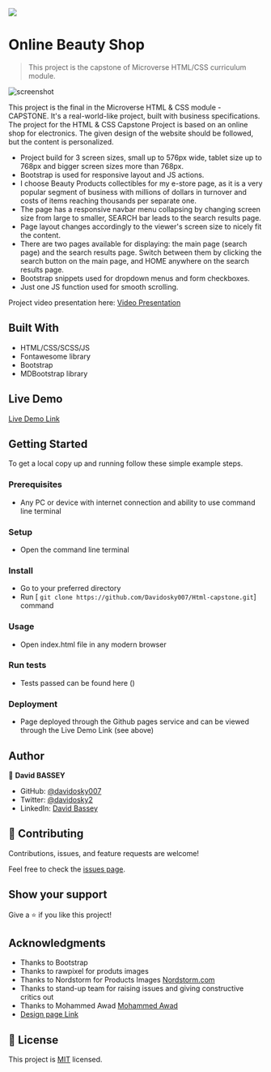 
![](https://img.shields.io/badge/Microverse-blueviolet)

# Online Beauty Shop
> This project is the capstone of Microverse HTML/CSS curriculum module.

![screenshot](./assets/images/project-shot1.jpg)

This project is the final in the Microverse HTML & CSS module - CAPSTONE. It's a real-world-like project, built with business specifications. The project for the HTML & CSS Capstone Project is based on an online shop for electronics. The given design of the website should be followed, but the content is personalized. 
- Project build for 3 screen sizes, small up to 576px wide, tablet size up to 768px and bigger screen sizes more than 768px.
- Bootstrap is used for responsive layout and JS actions.
- I choose Beauty Products collectibles for my e-store page, as it is a very popular segment of business with millions of dollars in turnover and costs of items reaching thousands per separate one. 
- The page has a responsive navbar menu collapsing by changing screen size from large to smaller, SEARCH bar leads to the search results page. 
- Page layout changes accordingly to the viewer's screen size to nicely fit the content.
- There are two pages available for displaying: the main page (search page) and the search results page. Switch between them by clicking the search button on the main page, and HOME anywhere on the search results page.
- Bootstrap snippets used for dropdown menus and form checkboxes.
- Just one JS function used for smooth scrolling.

Project video presentation here:
[Video Presentation]()

## Built With

- HTML/CSS/SCSS/JS
- Fontawesome library
- Bootstrap
- MDBootstrap library

## Live Demo

[Live Demo Link](https://davidosky007.github.io/Html-capstone/)

## Getting Started





To get a local copy up and running follow these simple example steps.

### Prerequisites
- Any PC or device with internet connection and ability to use command line terminal
### Setup
- Open the command line terminal
### Install
- Go to your preferred directory
- Run [ ```git clone https://github.com/Davidosky007/Html-capstone.git```] command
### Usage
- Open index.html file in any modern browser
### Run tests
- Tests passed can be found here ()
### Deployment
- Page deployed through the Github pages service and can be viewed through the Live Demo Link (see above)


## Author

👤 **David BASSEY**


- GitHub: [@davidosky007](https://github.com/davidosky007)
- Twitter: [@davidosky2](https://twitter.com/Davidosky2)
- LinkedIn: [David Bassey](https://www.linkedin.com/in/david-bassey-2b9671199/)

## 🤝 Contributing

Contributions, issues, and feature requests are welcome!

Feel free to check the [issues page](https://github.com/Davidosky007/Html-capstone/issues).

## Show your support

Give a ⭐️ if you like this project!

## Acknowledgments


- Thanks to Bootstrap
- Thanks to rawpixel for produts images
- Thanks to Nordstorm for Products Images [Nordstorm.com](https://www.nordstrom.com/)
- Thanks to stand-up team for raising issues and giving constructive critics out
- Thanks to Mohammed Awad [Mohammed Awad](https://www.behance.net/M_Awad) 
- [Design page Link](https://www.behance.net/gallery/24796463/ZATTIX)


## 📝 License

This project is [MIT](LICENSE) licensed.